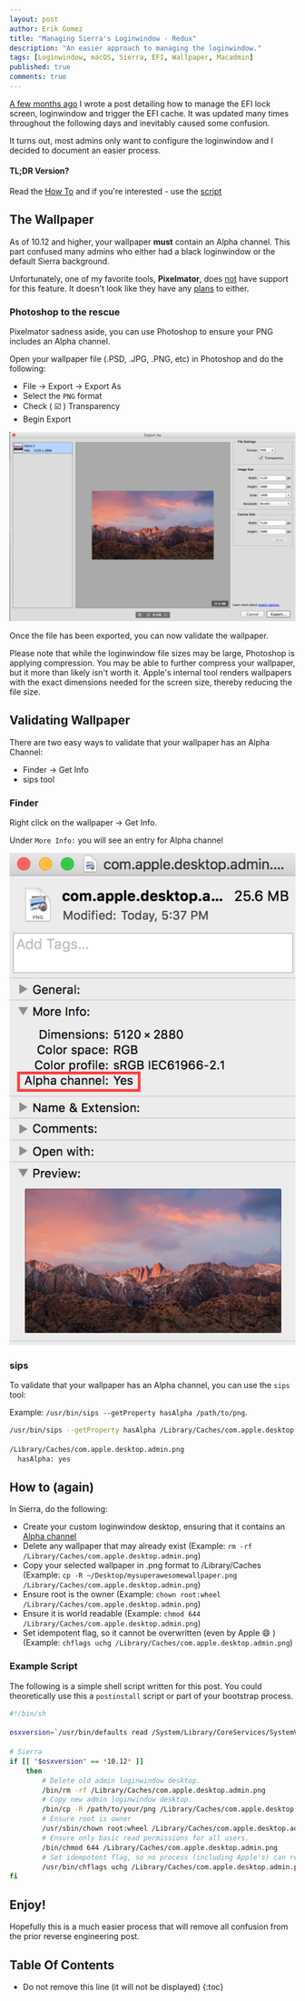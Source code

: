 ```yaml
---
layout: post
author: Erik Gomez
title: "Managing Sierra's Loginwindow - Redux"
description: "An easier approach to managing the loginwindow."
tags: [Loginwindow, macOS, Sierra, EFI, Wallpaper, Macadmin]
published: true
comments: true
---
```


[A few months ago](/2016/09/24/apples-efi-logonui-managing-macos-sierras-wallpaper) I wrote a post detailing how to manage the EFI lock screen, loginwindow and trigger the EFI cache. It was updated many times throughout the following days and inevitably caused some confusion.

It turns out, most admins only want to configure the loginwindow and I decided to document an easier process.

#### TL;DR Version?
Read the [How To](#how-to-again) and if you're interested - use the [script](#example-script)

## The Wallpaper
As of 10.12 and higher, your wallpaper __must__ contain an Alpha channel. This part confused many admins who either had a black loginwindow or the default Sierra background. 

Unfortunately, one of my favorite tools, __Pixelmator__, does [not](http://support.pixelmator.com/viewtopic.php?f=4&t=12365) have support for this feature. It doesn't look like they have any [plans](http://support.pixelmator.com/viewtopic.php?f=4&t=9598) to either.

### Photoshop to the rescue
Pixelmator sadness aside, you can use Photoshop to ensure your PNG includes an Alpha channel.

Open your wallpaper file (.PSD, .JPG, .PNG, etc) in Photoshop and do the following:

* File -> Export -> Export As
* Select the `PNG` format
* Check ( :ballot_box_with_check: ) Transparency
* Begin Export

![Photoshop Export As Window](/images/2016/12/PS-ExportAs.png "Photoshop Export As Window")

Once the file has been exported, you can now validate the wallpaper.

Please note that while the loginwindow file sizes may be large, Photoshop is applying compression. You may be able to further compress your wallpaper, but it more than likely isn't worth it. Apple's internal tool renders wallpapers with the exact dimensions needed for the screen size, thereby reducing the file size.

## Validating Wallpaper
There are two easy ways to validate that your wallpaper has an Alpha Channel:

* Finder -> Get Info
* sips tool

### Finder
Right click on the wallpaper -> Get Info.

Under `More Info:` you will see an entry for Alpha channel

![Finder Alpha channel](/images/2016/12/Finder-Alphachannel.png "Finder Alpha channel")

### sips
To validate that your wallpaper has an Alpha channel, you can use the `sips` tool:

Example: `/usr/bin/sips --getProperty hasAlpha /path/to/png`.

```bash
/usr/bin/sips --getProperty hasAlpha /Library/Caches/com.apple.desktop.admin.png

/Library/Caches/com.apple.desktop.admin.png
  hasAlpha: yes
```

## How to (again)
In Sierra, do the following:

* Create your custom loginwindow desktop, ensuring that it contains an [Alpha channel](#the-wallpaper)
* Delete any wallpaper that may already exist (Example: `rm -rf /Library/Caches/com.apple.desktop.admin.png`)
* Copy your selected wallpaper in .png format to /Library/Caches (Example: `cp -R ~/Desktop/mysuperawesomewallpaper.png /Library/Caches/com.apple.desktop.admin.png`)
* Ensure root is the owner (Example: `chown root:wheel /Library/Caches/com.apple.desktop.admin.png`)
* Ensure it is world readable (Example: `chmod 644 /Library/Caches/com.apple.desktop.admin.png`)
* Set idempotent flag, so it cannot be overwritten (even by Apple :smile: ) (Example: `chflags uchg /Library/Caches/com.apple.desktop.admin.png`)

### Example Script
The following is a simple shell script written for this post. You could theoretically use this a `postinstall` script or part of your bootstrap process.

```bash
#!/bin/sh

osxversion=`/usr/bin/defaults read /System/Library/CoreServices/SystemVersion.plist ProductVersion`

# Sierra
if [[ "$osxversion" == *10.12* ]]
    then
        # Delete old admin loginwindow desktop.
        /bin/rm -rf /Library/Caches/com.apple.desktop.admin.png
        # Copy new admin loginwindow desktop.
        /bin/cp -R /path/to/your/png /Library/Caches/com.apple.desktop.admin.png
        # Ensure root is owner
        /usr/sbin/chown root:wheel /Library/Caches/com.apple.desktop.admin.png
        # Ensure only basic read permissions for all users.
        /bin/chmod 644 /Library/Caches/com.apple.desktop.admin.png
        # Set idempotent flag, so no process (including Apple's) can replace the loginwindow desktop.
        /usr/bin/chflags uchg /Library/Caches/com.apple.desktop.admin.png
fi
```

## Enjoy!
Hopefully this is a much easier process that will remove all confusion from the prior reverse engineering post.

## Table Of Contents
* Do not remove this line (it will not be displayed)
{:toc}
